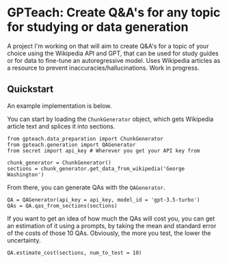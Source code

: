 # GPTeach: Create Q&A's for any topic for studying or data generation

A project I'm working on that will aim to create Q&A's for a topic of your choice using the Wikipedia API and GPT, that can be used for study guides or for data to fine-tune an autoregressive model. Uses Wikipedia articles as a resource to prevent inaccuracies/hallucinations. Work in progress.

## Quickstart
An example implementation is below. 

You can start by loading the `ChunkGenerator` object, which gets Wikipedia article text and splices it into sections.

```
from gpteach.data_preparation import ChunkGenerator
from gpteach.generation import QAGenerator
from secret import api_key # Wherever you get your API key from

chunk_generator = ChunkGenerator()
sections = chunk_generator.get_data_from_wikipedia('George Washington')
```

From there, you can generate QAs with the `QAGenerator`. 

```
QA = QAGenerator(api_key = api_key, model_id = 'gpt-3.5-turbo')
QAs = QA.qas_from_sections(sections)
```

If you want to get an idea of how much the QAs will cost you, you can get an estimation of it using a prompts, by taking the mean and standard error of the costs of those 10 QAs. Obviously, the more you test, the lower the uncertainty. 

```
QA.estimate_cost(sections, num_to_test = 10)
```